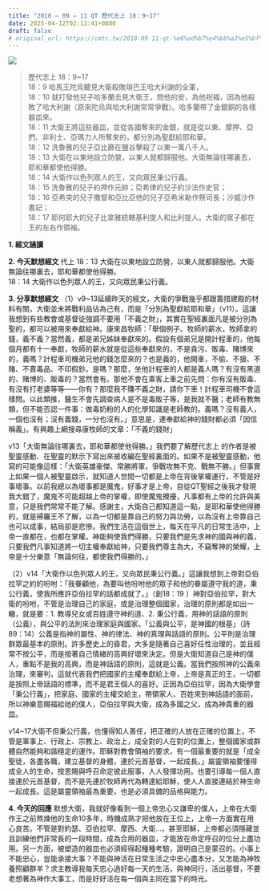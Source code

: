 ```yaml
---
title: "2018 – 09 – 11 QT 歷代志上 18：9~17"
date: 2025-04-12T02:13:41+0800
draft: false
# original_url: https://cmtc.tw/2018-09-11-qt-%e6%ad%b7%e4%bb%a3%e5%bf%97%e4%b8%8a-18%ef%bc%9a917
---
```


![](/images/qt.jpg)
> 歷代志上 18：9\~17  
> 18：9 哈馬王陀烏聽見大衛殺敗瑣巴王哈大利謝的全軍，  
> 18：10 就打發他兒子哈多蘭去見大衛王，問他的安，為他祝福，因為他殺敗了哈大利謝〈原來陀烏與哈大利謝常常爭戰〉。哈多蘭帶了金銀銅的各樣器皿來。  
> 18：11 大衛王將這些器皿，並從各國奪來的金銀，就是從以東、摩押、亞捫、非利士、亞瑪力人所奪來的，都分別為聖獻給耶和華。  
> 18：12 洗魯雅的兒子亞比篩在鹽谷擊殺了以東一萬八千人。  
> 18：13 大衛在以東地設立防營，以東人就都歸服他。大衛無論往哪裏去，耶和華都使他得勝。  
> 18：14 大衛作以色列眾人的王，又向眾民秉公行義。  
> 18：15 洗魯雅的兒子約押作元帥；亞希律的兒子約沙法作史官；  
> 18：16 亞希突的兒子撒督和亞比亞他的兒子亞希米勒作祭司長；沙威沙作書記；  
> 18：17 耶何耶大的兒子比拿雅統轄基利提人和比利提人。大衛的眾子都在王的左右作領袖。

**1. 經文誦讀**

**2.  今天默想經文**
代上 18：13 大衛在以東地設立防營，以東人就都歸服他。大衛無論往哪裏去，耶和華都使他得勝。  
18：14 大衛作以色列眾人的王，又向眾民秉公行義。

**3. 分享默想經文**
（1）v9\~13延續昨天的經文，大衛的爭戰幾乎都跟籌措建殿的材料有關，大衛並未將戰利品佔為己有，而是「分別為聖獻給耶和華」（v11）。這讓我想到有些教會或基督徒強調不要用「不義之財」，其實在聖經裏面凡是被分別為聖的，都可以被用來奉獻給神。康來昌牧師：「舉個例子。牧師的薪水，牧師拿的錢，義不義？當然義，都是弟兄姊妹奉獻來的。假設有個弟兄是開計程車的，他每個月都有十一奉獻，牧師的薪水就是從這些奉獻來的，不是貪污、販毒、賭博來的，義嗎？計程車司機弟兄他的錢怎麼來的？也是義的，他開車，不偷、不搶、不賭、不賣毒品、不印假鈔。是嗎？那麼，坐他計程車的人都是義人嗎？有沒有黑道的、賭博的、販毒的？當然會有。那他不會在乘客上車之前先問：你有沒有販毒、有沒有打老婆等等——你有？那麼我不賺不義之財，請你下車！計程車司機不會這樣問。以此類推，醫生不會先調查病人是不是毒販子等，是我就不醫；老師有教無類，但不能否認一件事：做毒奶粉的人的化學知識是老師教的。義嗎？沒有義人，一個也沒有；沒有義錢，一分也沒有。」意思是，連奉獻給神的錢財都必須「因信稱義」。有興趣上網搜尋康牧師的文章：「不義的錢財」

v13「大衛無論往哪裏去，耶和華都使他得勝。」我們要了解歷代志上 的作者是被聖靈感動、在聖靈的默示下寫出來被收編在聖經裏面的。如果不是被聖靈感動，他寫的可能像這樣：「大衛英雄豪傑、常勝將軍，爭戰攻無不克、戰無不勝。」但事實上如果一個人被聖靈啟示，就知道人世間一切都是上帝在背後掌權運行，不管是好事壞事。以前我總以為壞事都是魔鬼，好事才是上帝，自從QT聖經之後我才發現我大錯了，魔鬼不可能超越上帝的掌權，即使魔鬼攪擾，凡事都有上帝的允許與美意，只是我們常常不能了解。感謝主，大衛自己都知道這一點，是耶和華使他得勝的，就是掃羅王不了解，以為一切都是靠自己的努力與功勞，以為沒有上帝靠自己也可以成事，結局卻是悲慘。我們生活在這個世上，每天在平凡的日常生活中，上帝一直都在，也都在掌權。神能夠使我們得勝，只要我們是先求神的國與神的義，只要我們凡事知道將一切主權奉獻給神，只要我們尊主為大，不竊奪神的榮耀，上帝是十分樂意「無論何往，都使我們得勝的。」

（2）v14「大衛作以色列眾人的王，又向眾民秉公行義。」這讓我想到上帝對亞伯拉罕之約的吩咐：「我眷顧他，為要叫他吩咐他的眾子和他的眷屬遵守我的道，秉公行義，使我所應許亞伯拉罕的話都成就了。」（創18：19 ）神對亞伯拉罕，對大衛的吩咐，不管是治理自己的家庭，或是治理整個國家，治理的原則都是如出一轍，就是要：1. 教導兒女或百姓遵守神的道、2. 秉公行義，用神的話語的原則（公義），與公平的法則來治理家庭與國家。「公義與公平，是神國的根基」（詩89：14）公義是指神的屬性、神的律法、神的真理與話語的原則。公平則是治理群眾最基本的原則。許多歷史上的昏君，大多是隨著自己喜好任性治理的，並且經常不按公平，而是按著自己情緒的高興好壞來決定。但是大衛知道自己是神的僕人，重點不是我的高興，而是神話語的原則，這就是公義。當我們按照神的公義來治理，來審判，這就代表我們把國家的主權奉獻給上帝，上帝是真正的王，一切都是按照上帝話語的標準，而不是君王個人的喜好。正因為亞伯拉罕，因為大衛學會「秉公行義」，把家庭、國家的主權交給主，帶領家人、百姓來到神話語的面前，所以神樂意賜福給祂的僕人，亞伯拉罕與大衛，成為多國之父，成為神貴重的器皿。

v14\~17大衛不但秉公行義，也懂得知人善任，把正確的人放在正確的位置上，不管是軍事上、行政上、宗教上、政治上，成全對的人在對的位置上，整個國家或群體自然能夠和諧穩定的運作。耶穌對教會領袖的要求，有一個最重要的就是「成全聖徒，各盡各職，建立基督的身體，連於元首基督，一起成長。」屬靈領袖要懂得成全人的生命，按恩賜與呼召命定彼此服事，人人發揮功用。也要引導每一個人直接連於元首基督，而不是先連於牧師再代為轉達給耶穌，使人人直接連結於神生命一起成長。這是屬靈領袖最為重要，也是必須具備的品格與能力。

**4. 今天的回應**
默想大衛，我就好像看到一個上帝忠心又謙卑的僕人，上帝在大衛作王之前熬煉他的生命10多年，時機成熟才把他放在王位上，上帝一方面實在用心良苦。不管是對約瑟、亞伯拉罕、摩西、大衛…，甚至耶穌，上帝都必須隱藏並且訓練他們非常長的一段時間，成為合用的器皿，才能放在命定呼召的位分上盡功用。另一方面，被塑造的器皿也必須經得起種種考驗，證明自己是蒙召的。小事上不能忠心，豈能承接大事？不能與神活在日常生活之中忠心盡本分，又怎能為神牧養照顧群羊？求主教導我每天忠心過好每一天的生活，與神同行，活出基督，不要老想著為神作大事工，而是好好活在每一個與主同在當下的時光。

